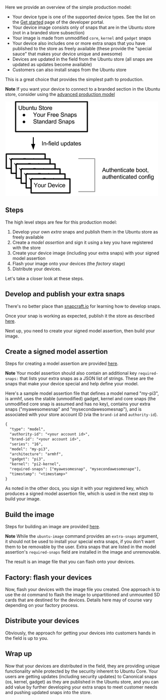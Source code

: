 Here we provide an overview of the simple production model:

-   Your device type is one of the supported device types. See the list on the [Get started](https://developer.ubuntu.com/core/get-started) page of the developer portal.
-   Your device image consists only of snaps that are in the Ubuntu store (not in a branded store subsection)
-   Your image is made from unmodified `core`, `kernel` and `gadget` snaps
-   Your device also includes one or more extra snaps that you have published to the store as freely available (these provide the "special sauce" that makes your device unique and awesome)
-   Devices are updated in the field from the Ubuntu store (all snaps are updated as updates become available)
-   Customers can also install snaps from the Ubuntu store

This is a great choice that provides the simplest path to production.

**Note** If you want your device to connect to a branded section in the Ubuntu store, consider using the [advanced production model](advanced.md)

!["Simple Production Model"](../../../media/production-model-simple.png)

<h2 id="heading--steps">Steps</h2>

The high level steps are few for this production model:

1.  Develop your own *extra* snaps and publish them in the Ubuntu store as freely available
2.  Create a *model assertion* and sign it using a key you have registered with the store
3.  Create your device image (including your extra snaps) with your signed model assertion
4.  Flash your image onto your devices (the *factory* stage)
5.  Distribute your devices.

Let's take a closer look at these steps.

<h2 id="heading--develop-and-publish-your-extra-snaps">Develop and publish your extra snaps</h2>

There's no better place than [snapcraft.io](http://snapcraft.io/docs/build-snaps) for learning how to develop snaps.

Once your snap is working as expected, publish it the store as described [here](http://snapcraft.io/docs/build-snaps/publish).

Next up, you need to create your signed model assertion, then build your image.

<h2 id="heading--create-a-signed-model-assertion">Create a signed model assertion</h2>

Steps for creating a model assertion are provided [here](../build-device/image-building.html).

**Note** Your model assertion should also contain an additional key `required-snaps:` that lists your extra snaps as a JSON list of strings. These are the snaps that make your device special and help define your model.

Here's a sample model assertion file that defines a model named "my-pi3", is armhf, uses the stable (unmodified) gadget, kernel and core snaps (the unmodified core snap is assumed and has no key), contains your extra snaps ("myawesomesnap" and "mysecondawesomesnap"), and is associated with your store account ID (via the `brand-id` and `authority-id`).

    {
      "type": "model",
      "authority-id": "<your account id>",
      "brand-id": "<your account id>",
      "series": "16",
      "model": "my-pi3",
      "architecture": "armhf",
      "gadget": "pi3",
      "kernel": "pi2-kernel",
      "required-snaps": ["myawesomesnap", "mysecondawesomenape"],
      "timestamp": "<timestamp>"
    }

As noted in the other docs, you sign it with your registered key, which produces a signed model assertion file, which is used in the next step to build your image.

<h2 id="heading--build-the-image">Build the image</h2>

Steps for building an image are provided [here](../build-device/image-building.html).

**Note** While the `ubuntu-image` command provides an `extra-snaps` argument, it should not be used to install your special extra snaps, if you don't want them to be removable by the user. Extra snaps that are listed in the model assertion's `required-snaps` field are installed in the image and unremovable.

The result is an image file that you can flash onto your devices.

<h2 id="heading--factory-flash-your-devices">Factory: flash your devices</h2>

Now, flash your devices with the image file you created. One approach is to use the `dd` command to flash the image to unpartitioned and unmounted SD cards that are destined for the devices. Details here may of course vary depending on your factory process.

<h2 id="heading--distribute-your-devices">Distribute your devices</h2>

Obviously, the approach for getting your devices into customers hands in the field is up to you.

<h2 id="heading--wrap-up">Wrap up</h2>

Now that your devices are distributed in the field, they are providing unique functionality while protected by the security inherent to Ubuntu Core. Your users are getting updates (including security updates) to Canonical snaps (os, kernel, gadget) as they are published in the Ubuntu store, and you can add value by further developing your extra snaps to meet customer needs and pushing updated snaps into the store.
